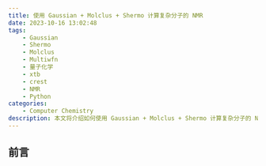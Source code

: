```yaml
---
title: 使用 Gaussian + Molclus + Shermo 计算复杂分子的 NMR
date: 2023-10-16 13:02:48
tags:
    - Gaussian
    - Shermo
    - Molclus
    - Multiwfn
    - 量子化学
    - xtb
    - crest
    - NMR
    - Python
categories: 
	- Computer Chemistry
description: 本文将介绍如何使用 Gaussian + Molclus + Shermo 计算复杂分子的 NMR 谱
---
```


## 前言